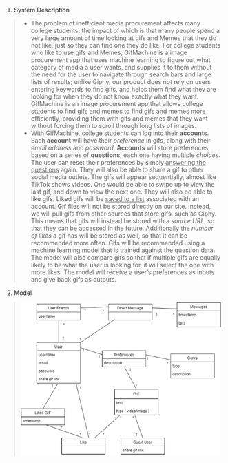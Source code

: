1. System Description
> * The problem of inefficient media procurement affects many college students; the impact of which is that many people spend a very large amount of time 
looking at gifs and Memes that they do not like, just so they can find one they do like. For college students who like to use gifs and Memes, GifMachine is 
a image procurement app that uses machine learning to figure out what category of media a user wants, and supplies it to them without the need for the user 
to navigate through search bars and large lists of results; unlike Giphy, our product does not rely on users entering keywords to find gifs, and helps them 
find what they are looking for when they do not know exactly what they want. GifMachine is an image procurement app that allows college students to find 
gifs and memes to find gifs and memes more efficiently, providing them with gifs and memes that they want without forcing them to scroll through long lists 
of images.
> * With GifMachine, college students can log into their **accounts**. Each **account** will have their *preference* in gifs, along with their *email address* and 
*password*. **Accounts** will store preferences based on a series of **questions**, each one having multiple *choices*. The user can reset their preferences by simply 
<ins>answering the questions</ins> again. They will also be able to share a gif to other social media outlets. The gifs will appear sequentially, almost like TikTok 
shows videos. One would be able to swipe up to view the last gif, and down to view the next one. They will also be able to like gifs. Liked gifs will be 
<ins>saved to a list</ins> associated with an account. **Gif** files will not be stored directly on our site. Instead, we will pull gifs from other sources that store 
gifs, such as Giphy. This means that gifs will instead be stored with a *source URL*, so that they can be accessed in the future. Additionally the *number of 
likes* a gif has will be stored as well, so that it can be recommended more often. Gifs will be recommended using a machine learning model that is trained 
against the question data. The model will also compare gifs so that if multiple gifs are equally likely to be what the user is looking for, it will select 
the one with more likes. The model will receive a user’s preferences as inputs and give back gifs as outputs. 

2. Model
> ![Alt text](Deliverable3_class_diagram01.drawio.png)
